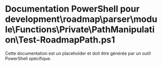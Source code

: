 # Documentation PowerShell pour development\roadmap\parser\module\Functions\Private\PathManipulation\Test-RoadmapPath.ps1

Cette documentation est un placeholder et doit être générée par un outil PowerShell spécifique.
